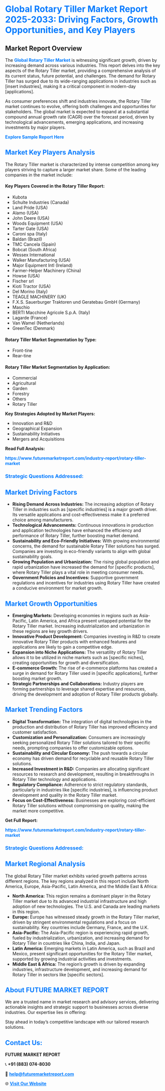 <h1 style="color: #007BFF;">Global Rotary Tiller Market Report 2025-2033: Driving Factors, Growth Opportunities, and Key Players</h1>

<section id="overview">
<h2>Market Report Overview</h2>
<p>The <a href="https://www.futuremarketreport.com/industry-report/rotary-tiller-market" style="color: #007BFF; text-decoration: none;"><strong>Global Rotary Tiller Market</strong></a> is witnessing significant growth, driven by increasing demand across various industries. This report delves into the key aspects of the Rotary Tiller market, providing a comprehensive analysis of its current status, future potential, and challenges. The demand for Rotary Tiller has surged due to its wide-ranging applications in industries such as [insert industries], making it a critical component in modern-day [applications].</p>
<p>As consumer preferences shift and industries innovate, the Rotary Tiller market continues to evolve, offering both challenges and opportunities for stakeholders. The global market is expected to expand at a substantial compound annual growth rate (CAGR) over the forecast period, driven by technological advancements, emerging applications, and increasing investments by major players.</p>
</section>

<section id="overview">
<p><a href="https://www.futuremarketreport.com/request-sample/reportId=124714" style="color: #007BFF; text-decoration: none;"><strong>Explore Sample Report Here</strong></a></p>
</section>

<section id="key-players">
<h2 style="color: #007BFF;">Market Key Players Analysis</h2>
<p>The Rotary Tiller market is characterized by intense competition among key players striving to capture a larger market share. Some of the leading companies in the market include:</p>
<h4>Key Players Covered in the Rotary Tiller Report:</h4>
<ul><li>Kubota</li><li>Schulte Industries (Canada)</li><li>Land Pride (USA)</li><li>Alamo (USA)</li><li>John Deere (USA)</li><li>Woods Equipment (USA)</li><li>Tarter Gate (USA)</li><li>Caroni spa (Italy)</li><li>Baldan (Brazil)</li><li>TMC Cancela (Spain)</li><li>Bobcat (South Africa)</li><li>Wessex International</li><li>Walker Manufacturing (USA)</li><li>Major Equipment Intl (Ireland)</li><li>Farmer-Helper Machinery (China)</li><li>Howse (USA)</li><li>Fischer srl</li><li>Kioti Tractor (USA)</li><li>Del Morino (Italy)</li><li>TEAGLE MACHINERY (UK)</li><li>F.X.S. Sauerburger Traktoren und Geratebau GmbH (Germany)</li><li>Maschio</li><li>BERTI Macchine Agricole S.p.A. (Italy)</li><li>Lagarde (France)</li><li>Van Wamel (Netherlands)</li><li>GreenTec (Denmark)</li></ul>
<h4>Rotary Tiller Market Segmentation by Type:</h4>
<ul><li>Front-tine</li><li>Rear-tine</li></ul>

<h4>Rotary Tiller Market Segmentation by Application:</h4>
<ul><li>Commercial</li><li>Agricultural</li><li>Garden</li><li>Forestry</li><li>Others</li><li>Rotary Tiller</li></ul>
<p><strong>Key Strategies Adopted by Market Players:</strong></p>
<ul>
<li>Innovation and R&D</li>
<li>Geographical Expansion</li>
<li>Sustainability Initiatives</li>
<li>Mergers and Acquisitions</li>
</ul>
</section>

<section>
<p><strong>Read Full Analysis: </strong></p><a href="https://www.futuremarketreport.com/industry-report/rotary-tiller-market" style="color: #007BFF; text-decoration: none;"><strong>https://www.futuremarketreport.com/industry-report/rotary-tiller-market</strong></a>
<h3 style="color: #007BFF;">Strategic Questions Addressed:</h3>
</section>

<section id="driving-factors">
<h2 style="color: #007BFF;">Market Driving Factors</h2>
<ul>
<li><strong>Rising Demand Across Industries:</strong> The increasing adoption of Rotary Tiller in industries such as [specific industries] is a major growth driver. Its versatile applications and cost-effectiveness make it a preferred choice among manufacturers.</li>
<li><strong>Technological Advancements:</strong> Continuous innovations in production and application technologies have enhanced the efficiency and performance of Rotary Tiller, further boosting market demand.</li>
<li><strong>Sustainability and Eco-Friendly Initiatives:</strong> With growing environmental concerns, the demand for sustainable Rotary Tiller solutions has surged. Companies are investing in eco-friendly variants to align with global sustainability goals.</li>
<li><strong>Growing Population and Urbanization:</strong> The rising global population and rapid urbanization have increased the demand for [specific products], where Rotary Tiller plays a vital role in meeting consumer needs.</li>
<li><strong>Government Policies and Incentives:</strong> Supportive government regulations and incentives for industries using Rotary Tiller have created a conducive environment for market growth.</li>
</ul>
</section>

<section id="growth-opportunities">
<h2 style="color: #007BFF;">Market Growth Opportunities</h2>
<ul>
<li><strong>Emerging Markets:</strong> Developing economies in regions such as Asia-Pacific, Latin America, and Africa present untapped potential for the Rotary Tiller market. Increasing industrialization and urbanization in these regions are key growth drivers.</li>
<li><strong>Innovative Product Development:</strong> Companies investing in R&D to create innovative Rotary Tiller products with enhanced features and applications are likely to gain a competitive edge.</li>
<li><strong>Expansion into Niche Applications:</strong> The versatility of Rotary Tiller allows it to be utilized in niche markets such as [specific niches], creating opportunities for growth and diversification.</li>
<li><strong>E-commerce Growth:</strong> The rise of e-commerce platforms has created a surge in demand for Rotary Tiller used in [specific applications], further boosting market growth.</li>
<li><strong>Strategic Partnerships and Collaborations:</strong> Industry players are forming partnerships to leverage shared expertise and resources, driving the development and adoption of Rotary Tiller products globally.</li>
</ul>
</section>

<section id="trending-factors">
<h2 style="color: #007BFF;">Market Trending Factors</h2>
<ul>
<li><strong>Digital Transformation:</strong> The integration of digital technologies in the production and distribution of Rotary Tiller has improved efficiency and customer satisfaction.</li>
<li><strong>Customization and Personalization:</strong> Consumers are increasingly seeking personalized Rotary Tiller solutions tailored to their specific needs, prompting companies to offer customizable options.</li>
<li><strong>Sustainability and Circular Economy:</strong> The push towards a circular economy has driven demand for recyclable and reusable Rotary Tiller solutions.</li>
<li><strong>Increased Investment in R&D:</strong> Companies are allocating significant resources to research and development, resulting in breakthroughs in Rotary Tiller technology and applications.</li>
<li><strong>Regulatory Compliance:</strong> Adherence to strict regulatory standards, particularly in industries like [specific industries], is influencing product development and quality in the Rotary Tiller market.</li>
<li><strong>Focus on Cost-Effectiveness:</strong> Businesses are exploring cost-efficient Rotary Tiller solutions without compromising on quality, making the market more competitive.</li>
</ul>
</section>

<section>
<p><strong>Get Full Report: </strong></p><a href="https://www.futuremarketreport.com/industry-report/rotary-tiller-market" style="color: #007BFF; text-decoration: none;"><strong>https://www.futuremarketreport.com/industry-report/rotary-tiller-market</strong></a>
<h3 style="color: #007BFF;">Strategic Questions Addressed:</h3>
</section>


<section id="regional-analysis">
<h2 style="color: #007BFF;">Market Regional Analysis</h2>
<p>The global Rotary Tiller market exhibits varied growth patterns across different regions. The key regions analyzed in this report include North America, Europe, Asia-Pacific, Latin America, and the Middle East & Africa:</p>
<ul>
<li><strong>North America:</strong> This region remains a dominant player in the Rotary Tiller market due to its advanced industrial infrastructure and high adoption of new technologies. The U.S. and Canada are leading markets in this region.</li>
<li><strong>Europe:</strong> Europe has witnessed steady growth in the Rotary Tiller market, driven by stringent environmental regulations and a focus on sustainability. Key countries include Germany, France, and the U.K.</li>
<li><strong>Asia-Pacific:</strong> The Asia-Pacific region is experiencing rapid growth, fueled by industrialization, urbanization, and increasing demand for Rotary Tiller in countries like China, India, and Japan.</li>
<li><strong>Latin America:</strong> Emerging markets in Latin America, such as Brazil and Mexico, present significant opportunities for the Rotary Tiller market, supported by growing industrial activities and investments.</li>
<li><strong>Middle East & Africa:</strong> The region’s growth is driven by expanding industries, infrastructure development, and increasing demand for Rotary Tiller in sectors like [specific sectors].</li>
</ul>
</section>

<footer>
<h2 style="color: #007BFF;">About FUTURE MARKET REPORT</h2>
<p>We are a trusted name in market research and advisory services, delivering actionable insights and strategic support to businesses across diverse industries. Our expertise lies in offering:</p>

<p>Stay ahead in today’s competitive landscape with our tailored research solutions.</p>

<h2 style="color: #007BFF;">Contact Us:</h2>
<p><strong>FUTURE MARKET REPORT</strong></p>
<p>📞 <strong>+91 (883) 074-8030</strong></p>
<p>📧 <strong><a href="mailto:help@futuremarketreport.com" style="color: #007BFF;">help@futuremarketreport.com</a></strong></p>
<p>🌐 <strong><a href="https://www.futuremarketreport.com/" style="color: #007BFF;">Visit Our Website</a></strong></p>
</footer>